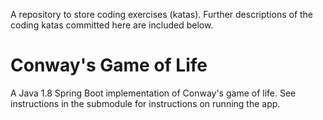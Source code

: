 A repository to store coding exercises (katas). Further descriptions of the coding katas committed here are included below.

# Conway's Game of Life
A Java 1.8 Spring Boot implementation of Conway's game of life. See instructions in the submodule for instructions on running the app.
